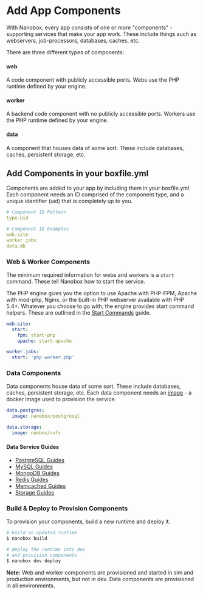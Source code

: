 # Add App Components

With Nanobox, every app consists of one or more "components" - supporting services that make your app work. These include things such as webservers, job-processors, databases, caches, etc.

There are three different types of components:

#### web
A code component with publicly accessible ports. Webs use the PHP runtime defined by your engine.

#### worker
A backend code component with no publicly accessible ports. Workers use the PHP runtime defined by your engine.

#### data
A component that houses data of some sort. These include databases, caches, persistent storage, etc.

## Add Components in your boxfile.yml
Components are added to your app by including them in your boxfile.yml. Each component needs an ID comprised of the component type, and a unique identifier (uid) that is completely up to you.

```yaml
# Component ID Pattern
type.uid

# Component ID Examples
web.site
worker.jobs
data.db
```

### Web & Worker Components
The minimum required information for webs and workers is a `start` command. These tell Nanobox how to start the service.

The PHP engine gives you the option to use Apache with PHP-FPM, Apache with mod-php, Nginx, or the built-in PHP webserver available with PHP 5.4+. Whatever you choose to go with, the engine provides start command helpers. These are outlined in the [Start Commands](config/start-commands) guide.

```yaml
web.site:
  start:
    fpm: start-php
    apache: start-apache

worker.jobs:
  start: 'php worker.php'
```

### Data Components
Data components house data of some sort. These include databases, caches, persistent storage, etc. Each data component needs an [image](/images) - a docker image used to provision the service.

```yaml
data.postgres:
  image: nanobox/postgresql

data.storage:
  image: nanbox/unfs
```

#### Data Service Guides
- [PostgreSQL Guides](/postgresql)
- [MySQL Guides](/mysql)
- [MongoDB Guides](/mongodb)
- [Redis Guides](/redis)
- [Memcached Guides](/memcached)
- [Storage Guides](/storage)

### Build & Deploy to Provision  Components
To provision your components, build a new runtime and deploy it.

```bash
# build an updated runtime
$ nanobox build

# deploy the runtime into dev
# and provision components
$ nanobox dev deploy
```

**Note:** Web and worker components are provisioned and started in sim and production environments, but not in dev. Data components are provisioned in all environments.
